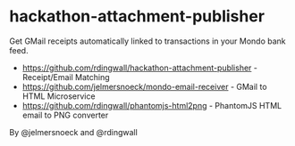 # hackathon-attachment-publisher

Get GMail receipts automatically linked to transactions in your Mondo bank feed.

- https://github.com/rdingwall/hackathon-attachment-publisher - Receipt/Email Matching
- https://github.com/jelmersnoeck/mondo-email-receiver - GMail to HTML Microservice
- https://github.com/rdingwall/phantomjs-html2png - PhantomJS HTML email to PNG converter

By @jelmersnoeck and @rdingwall
